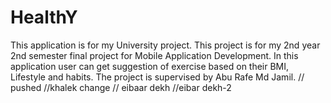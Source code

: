 # HealthY
This application is for my University project. This project is for my 2nd year 2nd semester final project for Mobile Application Development. In this application user can get suggestion of exercise based on their BMI, Lifestyle and habits. The project is supervised by Abu Rafe Md Jamil.
// pushed
//khalek change
// eibaar dekh
//eibar dekh-2